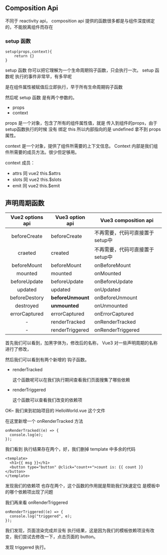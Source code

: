 ## Composition Api

不同于 reactivity api， composition api 提供的函数很多都是与组件深度绑定的，不能脱离组件而存在



### setup 函数

```
setup(props,context){
	return {}
}
```

setup 函数 你可以把它理解为一个生命周期钩子函数，只会执行一次。 setup 函数呢 执行的事件非常早，有多早呢

是在组件属性被赋值后立即执行，早于所有生命周期钩子函数

然后呢 setup 函数 是有两个参数的。

+ props
+ context

props 是一个对象，包含了所有的组件属性值，就是 传入到组件的props，由于setup函数执行的时候 没有 绑定 this 所以内部指向的是 undefined 拿不到 props 属性。

context 是一个对象，提供了组件所需要的上下文信息。 Context 内部是我们组件所需要的成员方法。很少但足够用。

context 成员：

+ attrs 同 vue2 this.$attrs
+ slots 同 vue2 this.$slots
+ emit 同 vue2 this.$emit



## 声明周期函数								

| Vue2 options api | Vue3 option api   | Vue3 composition api            |
| :--------------: | ----------------- | ------------------------------- |
|   beforeCreate   | beforeCreate      | 不再需要，代码可直接置于setup中 |
|     craeted      | created           | 不再需要，代码可直接置于setup中 |
|   beforeMount    | beforeMount       | onBeforeMount                   |
|     mounted      | mounted           | onMounted                       |
|   beforeUpdate   | beforeUpdate      | onBeforeUpdate                  |
|     updated      | updated           | onUpdated                       |
|  beforeDestory   | **beforeUnmount** | onBeforeUnmount                 |
|    destroyed     | **unmounted**     | onUnmounted                     |
|  errorCaptured   | errorCaptured     | onErrorCaptured                 |
|        -         | renderTracked     | onRenderTracked                 |
|        -         | renderTriggered   | onRenderTriggered               |

首先我们可以看到，加黑字体为，修改后的名称， Vue3 对一些声明周期的名称进行了修改，

然后我们可以看到有两个新增的 钩子函数。

+ renderTracked

  这个函数呢可以在我们执行期间查看我们页面搜集了哪些依赖

+ renderTriggered

  这个函数可以查看我们改变的依赖项

OK~ 我们来到初始项目的 HelloWorld.vue 这个文件

在这里新增一个 onRenderTracked 方法

```
onRenderTracked((e) => {
  console.log(e);
});
```

我们看到 执行结果存在两个，好，我们删掉 template 中多余的代码

```
<template>
  <h1>{{ msg }}</h1>
  <button type="button" @click="count++">count is: {{ count }}</button>
</template>
```

发现我们的依赖项 也存在两个，这个函数的作用就是帮助我们快速定位 是模板中的哪个依赖项出现了问题

我们再来看 onRenderTriggered

```
onRenderTriggered((e) => {
  console.log("triggered", e);
});
```

我们发现，页面渲染完成并没有 执行结果，这是因为我们的模板依赖项没有改变，我们尝试去修改一下，点击页面的 button。

发现 triggered 执行。

